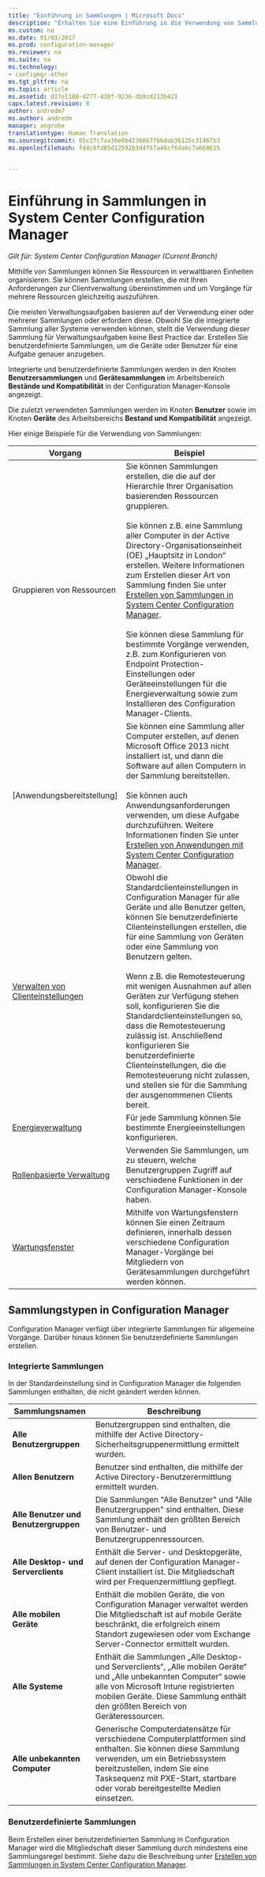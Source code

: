 ```yaml
---
title: "Einführung in Sammlungen | Microsoft Docs"
description: "Erhalten Sie eine Einführung in die Verwendung von Sammlungen in System Center Configuration Manager."
ms.custom: na
ms.date: 01/03/2017
ms.prod: configuration-manager
ms.reviewer: na
ms.suite: na
ms.technology:
- configmgr-other
ms.tgt_pltfrm: na
ms.topic: article
ms.assetid: d17e1188-d277-438f-9236-db9cd213b421
caps.latest.revision: 8
author: andredm7
ms.author: andredm
manager: angrobe
translationtype: Human Translation
ms.sourcegitcommit: 05c27c7aa36e0b4236867766dab36125c31467b3
ms.openlocfilehash: fd4c6fd85d12592b3d4f57a48cf6da6c7a668615


---
```

# <a name="introduction-to-collections-in-system-center-configuration-manager"></a>Einführung in Sammlungen in System Center Configuration Manager

*Gilt für: System Center Configuration Manager (Current Branch)*

Mithilfe von Sammlungen können Sie Ressourcen in verwaltbaren Einheiten organisieren. Sie können Sammlungen erstellen, die mit Ihren Anforderungen zur Clientverwaltung übereinstimmen und um Vorgänge für mehrere Ressourcen gleichzeitig auszuführen. 

Die meisten Verwaltungsaufgaben basieren auf der Verwendung einer oder mehrerer Sammlungen oder erfordern diese. Obwohl Sie die integrierte Sammlung aller Systeme verwenden können, stellt die Verwendung dieser Sammlung für Verwaltungsaufgaben keine Best Practice dar. Erstellen Sie benutzerdefinierte Sammlungen, um die Geräte oder Benutzer für eine Aufgabe genauer anzugeben.  

 Integrierte und benutzerdefinierte Sammlungen werden in den Knoten **Benutzersammlungen** und **Gerätesammlungen** im Arbeitsbereich **Bestände und Kompatibilität** in der Configuration Manager-Konsole angezeigt.  

 Die zuletzt verwendeten Sammlungen werden im Knoten **Benutzer** sowie im Knoten **Geräte** des Arbeitsbereichs **Bestand und Kompatibilität** angezeigt.  

Hier einige Beispiele für die Verwendung von Sammlungen:  

|Vorgang|Beispiel|  
|---------|-------|  
|Gruppieren von Ressourcen|Sie können Sammlungen erstellen, die die auf der Hierarchie Ihrer Organisation basierenden Ressourcen gruppieren.<br /><br /> Sie können z.B. eine Sammlung aller Computer in der Active Directory-Organisationseinheit (OE) „Hauptsitz in London“ erstellen. Weitere Informationen zum Erstellen dieser Art von Sammlung finden Sie unter [Erstellen von Sammlungen in System Center Configuration Manager](../../../../core/clients/manage/collections/create-collections.md).<br /><br /> Sie können diese Sammlung für bestimmte Vorgänge verwenden, z.B. zum Konfigurieren von Endpoint Protection-Einstellungen oder Geräteeinstellungen für die Energieverwaltung sowie zum Installieren des Configuration Manager-Clients.|  
|[Anwendungsbereitstellung]|Sie können eine Sammlung aller Computer erstellen, auf denen Microsoft Office 2013 nicht installiert ist, und dann die Software auf allen Computern in der Sammlung bereitstellen.<br /><br /> Sie können auch Anwendungsanforderungen verwenden, um diese Aufgabe durchzuführen. Weitere Informationen finden Sie unter [Erstellen von Anwendungen mit System Center Configuration Manager](../../../../apps/deploy-use/create-applications.md).|  
|[Verwalten von Clienteinstellungen](../../../../core/clients/deploy/about-client-settings.md)|Obwohl die Standardclienteinstellungen in Configuration Manager für alle Geräte und alle Benutzer gelten, können Sie benutzerdefinierte Clienteinstellungen erstellen, die für eine Sammlung von Geräten oder eine Sammlung von Benutzern gelten.<br /><br /> Wenn z.B. die Remotesteuerung mit wenigen Ausnahmen auf allen Geräten zur Verfügung stehen soll, konfigurieren Sie die Standardclienteinstellungen so, dass die Remotesteuerung zulässig ist. Anschließend konfigurieren Sie benutzerdefinierte Clienteinstellungen, die die Remotesteuerung nicht zulassen, und stellen sie für die Sammlung der ausgenommenen Clients bereit. |  
|[Energieverwaltung](../power/introduction-to-power-management.md)|Für jede Sammlung können Sie bestimmte Energieeinstellungen konfigurieren.|  
|[Rollenbasierte Verwaltung](../../../../core/servers/deploy/configure/configure-role-based-administration.md)|Verwenden Sie Sammlungen, um zu steuern, welche Benutzergruppen Zugriff auf verschiedene Funktionen in der Configuration Manager-Konsole haben.|  
|[Wartungsfenster](../../../../core/clients/manage/collections/use-maintenance-windows.md)|Mithilfe von Wartungsfenstern können Sie einen Zeitraum definieren, innerhalb dessen verschiedene Configuration Manager-Vorgänge bei Mitgliedern von Gerätesammlungen durchgeführt werden können. |  


## <a name="collection-types-in-configuration-manager"></a>Sammlungstypen in Configuration Manager  
 Configuration Manager verfügt über integrierte Sammlungen für allgemeine Vorgänge. Darüber hinaus können Sie benutzerdefinierte Sammlungen erstellen.   

### <a name="built-in-collections"></a>Integrierte Sammlungen  
 In der Standardeinstellung sind in Configuration Manager die folgenden Sammlungen enthalten, die nicht geändert werden können.  

|**Sammlungsnamen**|Beschreibung|  
|-------------------------|-----------------|  
|**Alle Benutzergruppen**|Benutzergruppen sind enthalten, die mithilfe der Active Directory-Sicherheitsgruppenermittlung ermittelt wurden.|  
|**Allen Benutzern**|Benutzer sind enthalten, die mithilfe der Active Directory-Benutzerermittlung ermittelt wurden.|  
|**Alle Benutzer und Benutzergruppen**|Die Sammlungen "Alle Benutzer" und "Alle Benutzergruppen" sind enthalten. Diese Sammlung enthält den größten Bereich von Benutzer- und Benutzergruppenressourcen.|  
|**Alle Desktop- und Serverclients**|Enthält die Server- und Desktopgeräte, auf denen der Configuration Manager-Client installiert ist. Die Mitgliedschaft wird per Frequenzermittlung gepflegt.|  
|**Alle mobilen Geräte**|Enthält die mobilen Geräte, die von Configuration Manager verwaltet werden Die Mitgliedschaft ist auf mobile Geräte beschränkt, die erfolgreich einem Standort zugewiesen oder vom Exchange Server-Connector ermittelt wurden.|  
|**Alle Systeme**|Enthält die Sammlungen „Alle Desktop- und Serverclients“, „Alle mobilen Geräte“ und „Alle unbekannten Computer“ sowie alle von Microsoft Intune registrierten mobilen Geräte. Diese Sammlung enthält den größten Bereich von Geräteressourcen.|  
|**Alle unbekannten Computer**|Generische Computerdatensätze für verschiedene Computerplattformen sind enthalten. Sie können diese Sammlung verwenden, um ein Betriebssystem bereitzustellen, indem Sie eine Tasksequenz mit PXE-Start, startbare oder vorab bereitgestellte Medien einsetzen.|  

### <a name="custom-collections"></a>Benutzerdefinierte Sammlungen  
 Beim Erstellen einer benutzerdefinierten Sammlung in Configuration Manager wird die Mitgliedschaft dieser Sammlung durch mindestens eine Sammlungsregel bestimmt. Siehe dazu die Beschreibung unter [Erstellen von Sammlungen in System Center Configuration Manager](../../../../core/clients/manage/collections/create-collections.md). 




<!--HONumber=Jan17_HO1-->


